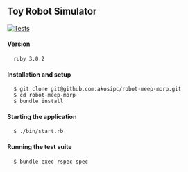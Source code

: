 ## Toy Robot Simulator

[![Tests](https://github.com/akosipc/robot-meep-morp/actions/workflows/test.yaml/badge.svg?branch=master)](https://github.com/akosipc/robot-meep-morp/actions/workflows/test.yaml)

#### Version
```
  ruby 3.0.2
```

#### Installation and setup

```
  $ git clone git@github.com:akosipc/robot-meep-morp.git
  $ cd robot-meep-morp
  $ bundle install
```

#### Starting the application

```
  $ ./bin/start.rb
```

#### Running the test suite

```
  $ bundle exec rspec spec
```
